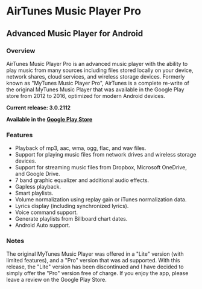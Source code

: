 # AirTunes Music Player Pro
## Advanced Music Player for Android

### Overview
AirTunes Music Player Pro is an advanced music player with the ability to play music from many sources including files stored locally on your device, network shares, cloud services, and wireless storage devices. Formerly known as "MyTunes Music Player Pro", AirTunes is a complete re-write of the original MyTunes Music Player that was available in the Google Play store from 2012 to 2016, optimized for modern Android devices.


**Current release: 3.0.2112**

**Available in the [Google Play Store](
https://play.google.com/store/apps/details?id=com.whitestar.mytunespro3)**

### Features

- Playback of mp3, aac, wma, ogg, flac, and wav files.
- Support for playing music files from network drives and wireless storage devices.
- Support for streaming music files from Dropbox, Microsoft OneDrive, and Google Drive.
- 7 band graphic equalizer and additional audio effects.
- Gapless playback.
- Smart playlists.
- Volume normalization using replay gain or iTunes normalization data.
- Lyrics display (including synchronized lyrics).
- Voice command support.
- Generate playlists from Billboard chart dates.
- Android Auto support.

### Notes

The original MyTunes Music Player was offered in a "Lite" version (with limited features), and a "Pro" version that was ad supported. With this release, the "Lite" version has been discontinued and I have decided to simply offer the "Pro" version free of charge. If you enjoy the app, please leave a review on the Google Play Store.

